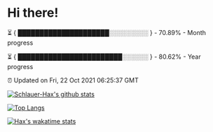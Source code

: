 # Hi there!

⏳ { █████████████████████░░░░░░░░░ } - 70.89% - Month progress

⏳ { ████████████████████████░░░░░░ } - 80.62% - Year progress

⏰ Updated on Fri, 22 Oct 2021 06:25:37 GMT


[![Schlauer-Hax's github stats](https://github-readme-stats.vercel.app/api?username=Schlauer-Hax&show_icons=true&theme=dark&count_private=true)](https://github.com/Schlauer-Hax)


[![Top Langs](https://github-readme-stats.vercel.app/api/top-langs/?username=Schlauer-Hax&layout=compact&theme=dark)](https://github.com/Schlauer-Hax?tab=repositories)


[![Hax's wakatime stats](https://github-readme-stats.vercel.app/api/wakatime?username=Hax&theme=dark)](https://wakatime.com/@Hax)

